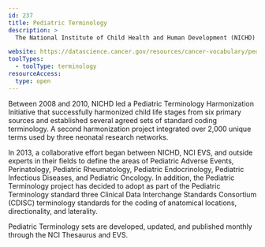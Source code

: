 ```yaml
---
id: 237
title: Pediatric Terminology
description: >
  The National Institute of Child Health and Human Development (NICHD) works with the NCI Enterprise Vocabulary Services (EVS) and numerous contributors from national and international academic, clinical, and research institutions to provide standardized terminology for coding pediatric clinical trials and other research activities.

website: https://datascience.cancer.gov/resources/cancer-vocabulary/pediatric-terminology
toolTypes:
  - toolType: terminology
resourceAccess:
  type: open
---
```

Between 2008 and 2010, NICHD led a Pediatric Terminology Harmonization Initiative that successfully harmonized child life stages from six primary sources and established several agreed sets of standard coding terminology. A second harmonization project integrated over 2,000 unique terms used by three neonatal research networks.

In 2013, a collaborative effort began between NICHD, NCI EVS, and outside experts in their fields to define the areas of Pediatric Adverse Events, Perinatology, Pediatric Rheumatology, Pediatric Endocrinology, Pediatric Infectious Diseases, and Pediatric Oncology.
In addition, the Pediatric Terminology project has decided to adopt as part of the Pediatric Terminology standard three Clinical Data Interchange Standards Consortium (CDISC) terminology standards for the coding of anatomical locations, directionality, and laterality.

Pediatric Terminology sets are developed, updated, and published monthly through the NCI Thesaurus and EVS.